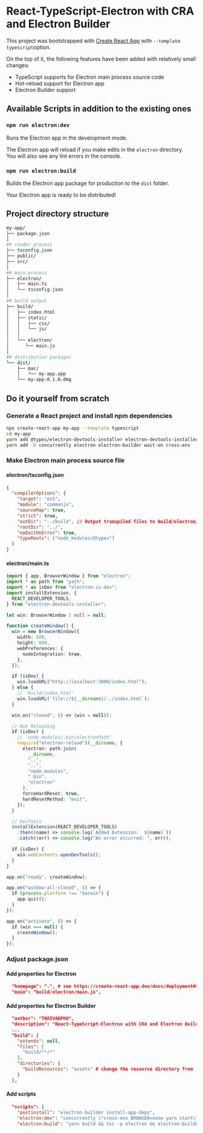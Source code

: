# React-TypeScript-Electron with CRA and Electron Builder

This project was bootstrapped with [Create React App](https://github.com/facebook/create-react-app) with `--template typescript`option.

On the top of it, the following features have been added with relatively small changes:

- TypeScript supports for Electron main process source code
- Hot-reload support for Electron app
- Electron Builder support

## Available Scripts in addition to the existing ones

### `npm run electron:dev`

Runs the Electron app in the development mode.

The Electron app will reload if you make edits in the `electron` directory.<br>
You will also see any lint errors in the console.

### `npm run electron:build`

Builds the Electron app package for production to the `dist` folder.

Your Electron app is ready to be distributed!

## Project directory structure

```bash
my-app/
├── package.json
│
## render process
├── tsconfig.json
├── public/
├── src/
│
## main process
├── electron/
│   ├── main.ts
│   └── tsconfig.json
│
## build output
├── build/
│   ├── index.html
│   ├── static/
│   │   ├── css/
│   │   └── js/
│   │
│   └── electron/
│      └── main.js
│
## distribution packages
└── dist/
    ├── mac/
    │   └── my-app.app
    └── my-app-0.1.0.dmg
```

## Do it yourself from scratch

### Generate a React project and install npm dependencies

```bash
npx create-react-app my-app --template typescript
cd my-app
yarn add @types/electron-devtools-installer electron-devtools-installer electron-is-dev electron-reload
yarn add -D concurrently electron electron-builder wait-on cross-env
```

### Make Electron main process source file

#### electron/tsconfig.json

```json
{
  "compilerOptions": {
    "target": "es5",
    "module": "commonjs",
    "sourceMap": true,
    "strict": true,
    "outDir": "../build", // Output transpiled files to build/electron/
    "rootDir": "../",
    "noEmitOnError": true,
    "typeRoots": ["node_modules/@types"]
  }
}
```

#### electron/main.ts

```ts
import { app, BrowserWindow } from "electron";
import * as path from "path";
import * as isDev from "electron-is-dev";
import installExtension, {
  REACT_DEVELOPER_TOOLS,
} from "electron-devtools-installer";

let win: BrowserWindow | null = null;

function createWindow() {
  win = new BrowserWindow({
    width: 800,
    height: 600,
    webPreferences: {
      nodeIntegration: true,
    },
  });

  if (isDev) {
    win.loadURL("http://localhost:3000/index.html");
  } else {
    // 'build/index.html'
    win.loadURL(`file://${__dirname}/../index.html`);
  }

  win.on("closed", () => (win = null));

  // Hot Reloading
  if (isDev) {
    // 'node_modules/.bin/electronPath'
    require("electron-reload")(__dirname, {
      electron: path.join(
        __dirname,
        "..",
        "..",
        "node_modules",
        ".bin",
        "electron"
      ),
      forceHardReset: true,
      hardResetMethod: "exit",
    });
  }

  // DevTools
  installExtension(REACT_DEVELOPER_TOOLS)
    .then((name) => console.log(`Added Extension:  ${name}`))
    .catch((err) => console.log("An error occurred: ", err));

  if (isDev) {
    win.webContents.openDevTools();
  }
}

app.on("ready", createWindow);

app.on("window-all-closed", () => {
  if (process.platform !== "darwin") {
    app.quit();
  }
});

app.on("activate", () => {
  if (win === null) {
    createWindow();
  }
});
```

### Adjust package.json

#### Add properties for Electron

```json
  "homepage": ".", # see https://create-react-app.dev/docs/deployment#serving-the-same-build-from-different-paths
  "main": "build/electron/main.js",
```

#### Add properties for Electron Builder

```json
  "author": "THAIVANPHU",
  "description": "React-TypeScript-Electron with CRA and Electron Builder",
  ...
  "build": {
    "extends": null,
    "files": [
      "build/**/*"
    ],
    "directories": {
      "buildResources": "assets" # change the resource directory from 'build' to 'assets'
    }
  },
```

#### Add scripts

```json
  "scripts": {
    "postinstall": "electron-builder install-app-deps",
    "electron:dev": "concurrently \"cross-env BROWSER=none yarn start\" \"wait-on http://127.0.0.1:3000 && tsc -p electron -w\" \"wait-on http://127.0.0.1:3000 && tsc -p electron && electron .\"",
    "electron:build": "yarn build && tsc -p electron && electron-builder",
```
